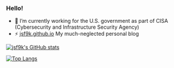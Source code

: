 ### Hello! ###

- 🔭 I’m currently working for the U.S. government as part of CISA (Cybersecurity and Infrastructure Security Agency)
- ⚡ [jsf9k.github.io](https://jsf9k.github.io) My much-neglected personal blog

[![jsf9k's GitHub stats](https://github-readme-stats.vercel.app/api?username=jsf9k&show_icons=true)](https://github.com/anuraghazra/github-readme-stats)

[![Top Langs](https://github-readme-stats.vercel.app/api/top-langs/?username=jsf9k)](https://github.com/anuraghazra/github-readme-stats)
